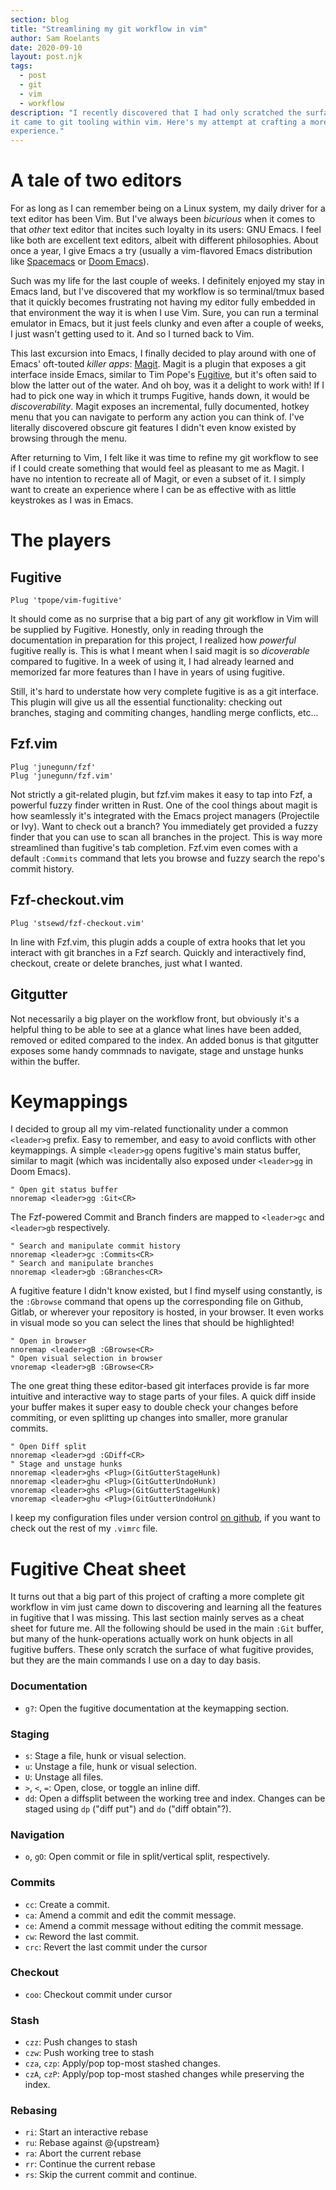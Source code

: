 ```yaml
---
section: blog
title: "Streamlining my git workflow in vim"
author: Sam Roelants
date: 2020-09-10
layout: post.njk
tags:
  - post
  - git
  - vim
  - workflow
description: "I recently discovered that I had only scratched the surface when
it came to git tooling within vim. Here's my attempt at crafting a more polished
experience."
---
```


# A tale of two editors
For as long as I can remember being on a Linux system, my daily driver for a
text editor has been Vim. But I've always been _bicurious_ when it comes to that
_other_ text editor that incites such loyalty in its users: GNU Emacs. I feel
like both are excellent text editors, albeit with different philosophies. About
once a year, I give Emacs a try (usually a vim-flavored Emacs distribution like
[Spacemacs](https://www.spacemacs.org/) or [Doom Emacs](https://github.com/hlissner/doom-emacs)).

Such was my life for the last couple of weeks. I definitely enjoyed my stay in
Emacs land, but I've discovered that my workflow is so terminal/tmux based that
it quickly becomes frustrating not having my editor fully embedded in that
environment the way it is when I use Vim. Sure, you can run a terminal emulator
in Emacs, but it just feels clunky and even after a couple of weeks, I just
wasn't getting used to it. And so I turned back to Vim.

This last excursion into Emacs, I finally decided to play around with one of
Emacs' oft-touted _killer apps_: [Magit](https://magit.vc/). Magit is a plugin 
that exposes a git interface inside Emacs, similar to Tim Pope's [Fugitive](https://github.com/tpope/vim-fugitive),
but it's often said to blow the latter out of the water. And oh boy, was it a 
delight to work with! If I had to pick one way in which it trumps Fugitive,
hands down, it would be _discoverability_. Magit exposes an incremental,
fully documented, hotkey menu that you can navigate to perform any action you
can think of. I've literally discovered obscure git features I didn't even know
existed by browsing through the menu.

After returning to Vim, I felt like it was time to refine my git workflow to see
if I could create something that would feel as pleasant to me as Magit. I have
no intention to recreate all of Magit, or even a subset of it. I simply want to
create an experience where I can be as effective with as little keystrokes as
I was in Emacs.

# The players
## Fugitive
```vim
Plug 'tpope/vim-fugitive'
```
It should come as no surprise that a big part of any git workflow in Vim will be
supplied by Fugitive. Honestly, only in reading through the documentation in
preparation for this project, I realized how _powerful_ fugitive really is. This
is what I meant when I said magit is so _dicoverable_ compared to fugitive. In
a week of using it, I had already learned and memorized far more features than
I have in years of using fugitive. 

Still, it's hard to understate how very complete fugitive is as a git interface.
This plugin will give us all the essential functionality: checking out branches,
staging and commiting changes, handling merge conflicts, etc...

## Fzf.vim 
```vim
Plug 'junegunn/fzf'
Plug 'junegunn/fzf.vim'
```
Not strictly a git-related plugin, but fzf.vim makes it easy to tap into Fzf, a
powerful fuzzy finder written in Rust. One of the cool things about magit is how
seamlessly it's integrated with the Emacs project managers (Projectile or Ivy).
Want to check out a branch? You immediately get provided a fuzzy finder that you
can use to scan all branches in the project. This is way more streamlined than
fugitive's tab completion. Fzf.vim even comes with a default `:Commits` command
that lets you browse and fuzzy search the repo's commit history.

## Fzf-checkout.vim
```vim
Plug 'stsewd/fzf-checkout.vim'
```
In line with Fzf.vim, this plugin adds a couple of extra hooks that let you
interact with git branches in a Fzf search. Quickly and interactively find,
checkout, create or delete branches, just what I wanted.

## Gitgutter
Not necessarily a big player on the workflow front, but obviously it's a helpful
thing to be able to see at a glance what lines have been added, removed or
edited compared to the index. An added bonus is that gitgutter exposes some 
handy commnads to navigate, stage and unstage hunks within the buffer.

# Keymappings
I decided to group all my vim-related functionality under a common `<leader>g`
prefix. Easy to remember, and easy to avoid conflicts with other keymappings.
A simple `<leader>gg` opens fugitive's main status buffer, similar to magit
(which was incidentally also exposed under `<leader>gg` in Doom Emacs).

```vim
" Open git status buffer
nnoremap <leader>gg :Git<CR>
```

The Fzf-powered Commit and Branch finders are mapped to `<leader>gc` and 
`<leader>gb` respectively.

```vim
" Search and manipulate commit history
nnoremap <leader>gc :Commits<CR>
" Search and manipulate branches
nnoremap <leader>gb :GBranches<CR>
```

A fugitive feature I didn't know existed, but I find myself using constantly,
is the `:Gbrowse` command that opens up
the corresponding file on Github, Gitlab, or wherever your repository is hosted,
in your browser. It even works in visual mode so you can select the lines that
should be highlighted!

```vim
" Open in browser
nnoremap <leader>gB :GBrowse<CR>
" Open visual selection in browser
vnoremap <leader>gB :GBrowse<CR>
```

The one great thing these editor-based git interfaces provide is far more
intuitive and interactive way to stage parts of your files. A quick diff inside
your buffer makes it super easy to double check your changes before commiting,
or even splitting up changes into smaller, more granular commits.

```vim
" Open Diff split
nnoremap <leader>gd :GDiff<CR>
" Stage and unstage hunks
nnoremap <leader>ghs <Plug>(GitGutterStageHunk)
nnoremap <leader>ghu <Plug>(GitGutterUndoHunk)
vnoremap <leader>ghs <Plug>(GitGutterStageHunk)
vnoremap <leader>ghu <Plug>(GitGutterUndoHunk)
```

I keep my configuration files under version control [on github](https://github.com/sroelants/dotfiles/blob/master/.vimrc), if 
you want to check out the rest of my `.vimrc` file.

# Fugitive Cheat sheet
It turns out that a big part of this project of crafting a more complete git 
workflow in vim just came down to discovering and learning all the features in 
fugitive that I was missing. This last section mainly serves as a cheat sheet 
for future me. All the following should be used in the main `:Git` buffer, but
many of the hunk-operations actually work on hunk objects in all fugitive 
buffers. These only scratch the surface of what fugitive provides, but they are
the main commands I use on a day to day basis.

### Documentation
- `g?`: Open the fugitive documentation at the keymapping section.
 
### Staging 
- `s`: Stage a file, hunk or visual selection.
- `u`: Unstage a file, hunk or visual selection.
- `U`: Unstage all files.
- `>`, `<`, `=`: Open, close, or toggle an inline diff.
- `dd`: Open a diffsplit between the working tree and index. Changes can be
  staged using `dp` ("diff put") and `do` ("diff obtain"?).
 
### Navigation
- `o`, `gO`: Open commit or file in split/vertical split, respectively.
 
### Commits
- `cc`: Create a commit.
- `ca`: Amend a commit and edit the commit message.
- `ce`: Amend a commit message without editing the commit message.
- `cw`: Reword the last commit.
- `crc`: Revert the last commit under the cursor
 
### Checkout
- `coo`: Checkout commit under cursor

### Stash
- `czz`: Push changes to stash
- `czw`: Push working tree to stash
- `cza`, `czp`: Apply/pop top-most stashed changes.
- `czA`, `czP`: Apply/pop top-most stashed changes while preserving the index.

### Rebasing
- `ri`: Start an interactive rebase
- `ru`: Rebase against @{upstream}
- `ra`: Abort the current rebase
- `rr`: Continue the current rebase
- `rs`: Skip the current commit and continue.
